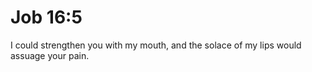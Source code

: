 # Job 16:5

I could strengthen you with my mouth, and the solace of my lips would assuage your pain.
